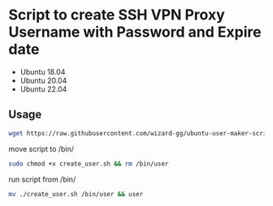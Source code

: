 # Script to create SSH VPN Proxy Username with Password and Expire date

- Ubuntu 18.04
- Ubuntu 20.04
- Ubuntu 22.04

## Usage
```bash 
wget https://raw.githubusercontent.com/wizard-gg/ubuntu-user-maker-script/main/create_user.sh
 ```
 move script to /bin/
```bash 
sudo chmod +x create_user.sh && rm /bin/user
```
run script from /bin/
```bash 
mv ./create_user.sh /bin/user && user
```

